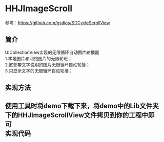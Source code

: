 HHJImageScroll
==============
参考：https://github.com/gsdios/SDCycleScrollView

简介
--------------
UICollectionView实现的无限循环自动图片轮播器<br>
1.本地图片和网络图片的无限轮班；<br>
2.底部带文字说明的图片无限循环自动轮播；<br>
3.只显示文字的无限循环自动轮播；<br>

实现方法
-------
使用工具时将demo下载下来，将demo中的Lib文件夹下的HHJImageScrollView文件拷贝到你的工程中即可<br>
实现代码
-------
